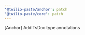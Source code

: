 ```yaml
---
'@twilio-paste/anchor': patch
'@twilio-paste/core': patch
---
```


[Anchor] Add TsDoc type annotations
